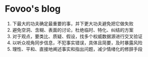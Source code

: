 # Fovoo's blog
1. 下最大的功夫确定最重要的事，并下更大功夫避免把它做失败
2. 避免空洞、含糊、表面的讨论，杜绝临时、特化、纠结的方案
3. 对于观点，要类比、质疑、假设，找多个权威数据源进行交叉验证
4. 以听众视角同步信息，不犯事实错误，具体且简要，及时暴露风险
5. 理性、平和、直接地阐述事实和指出问题，减少情绪化的修辞手段
